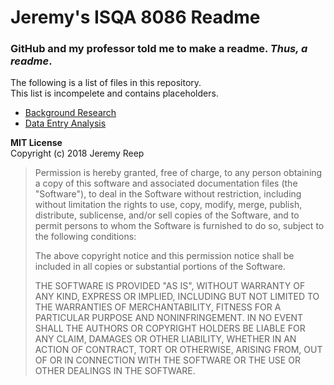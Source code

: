 # Jeremy's ISQA 8086 Readme
### GitHub and my professor told me to make a readme. _Thus, a readme_.

The following is a list of files in this repository.  
This list is incompelete and contains placeholders.

* [Background Research](www.google.com)
* [Data Entry Analysis](www.google.com)











**MIT License**  
Copyright (c) 2018 Jeremy Reep

>Permission is hereby granted, free of charge, to any person obtaining a copy
of this software and associated documentation files (the "Software"), to deal
in the Software without restriction, including without limitation the rights
to use, copy, modify, merge, publish, distribute, sublicense, and/or sell
copies of the Software, and to permit persons to whom the Software is
furnished to do so, subject to the following conditions:
>
>The above copyright notice and this permission notice shall be included in all
copies or substantial portions of the Software.
>
>THE SOFTWARE IS PROVIDED "AS IS", WITHOUT WARRANTY OF ANY KIND, EXPRESS OR
IMPLIED, INCLUDING BUT NOT LIMITED TO THE WARRANTIES OF MERCHANTABILITY,
FITNESS FOR A PARTICULAR PURPOSE AND NONINFRINGEMENT. IN NO EVENT SHALL THE
AUTHORS OR COPYRIGHT HOLDERS BE LIABLE FOR ANY CLAIM, DAMAGES OR OTHER
LIABILITY, WHETHER IN AN ACTION OF CONTRACT, TORT OR OTHERWISE, ARISING FROM,
OUT OF OR IN CONNECTION WITH THE SOFTWARE OR THE USE OR OTHER DEALINGS IN THE
SOFTWARE.
